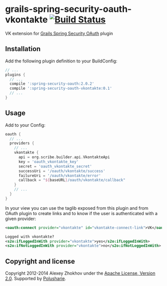 grails-spring-security-oauth-vkontakte [![Build Status](https://api.travis-ci.org/donbeave/grails-spring-security-oauth-vkontakte.png?branch=master)](https://travis-ci.org/donbeave/grails-spring-security-oauth-vkontakte)
====================================

VK extension for [Grails Spring Security OAuth][spring-security-oauth-plugin] plugin

Installation
------------

Add the following plugin definition to your BuildConfig:
```groovy
// ...
plugins {
  // ...
  compile ':spring-security-oauth:2.0.2'
  compile ':spring-security-oauth-vkontakte:0.1'
  // ...
}
```

Usage
-----

Add to your Config:
```groovy
oauth {
  // ...
  providers {
    // ...
    vkontakte {
      api = org.scribe.builder.api.VkontakteApi
      key = 'oauth_vkontakte_key'
      secret = 'oauth_vkontakte_secret'
      successUri = '/oauth/vkontakte/success'
      failureUri = '/oauth/vkontakte/error'
      callback = "${baseURL}/oauth/vkontakte/callback"
    }
    // ...
  }
}
```

In your view you can use the taglib exposed from this plugin and from OAuth plugin to create links and to know if the user is authenticated with a given provider:
```xml
<oauth:connect provider="vkontakte" id="vkontakte-connect-link">VK</oauth:connect>

Logged with vkontakte?
<s2o:ifLoggedInWith provider="vkontakte">yes</s2o:ifLoggedInWith>
<s2o:ifNotLoggedInWith provider="vkontakte">no</s2o:ifNotLoggedInWith>
```

Copyright and license
---------------------

Copyright 2012-2014 Alexey Zhokhov under the [Apache License, Version 2.0](LICENSE). Supported by [Polusharie][polusharie].

[polusharie]: http://www.polusharie.com
[spring-security-oauth-plugin]: https://github.com/enr/grails-spring-security-oauth
